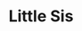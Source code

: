 ---
abv: 6.5%
alt:
availability: Keg
bitterness: 
description: Little Sis packs a potent hop punch with a modest alcohol content. Like her Big Sister this beer is heavily hopped after the boil, resulting in a low perceived bitterness that is full of flavor and aromatics.
gravity: 
hops: 
ibu: 65
img: little-sis.jpg
layout: beer
malt: 
modal-id: little-sis
title: Little Sis
on-tap: yup
sourness: 
style: IPA
---